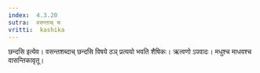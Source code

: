 ```yaml
---
index:  4.3.20
sutra:  वसन्ताच् च
vritti:  kashika 
---
```


छन्दसि इत्येव। वसन्तशब्दाच् छन्दसि विषये ठञ् प्रत्ययो भवति शैषिकः। ऋत्वणो ऽपवादः। मधुश्च माधवश्च वासन्तिकावृतू।

